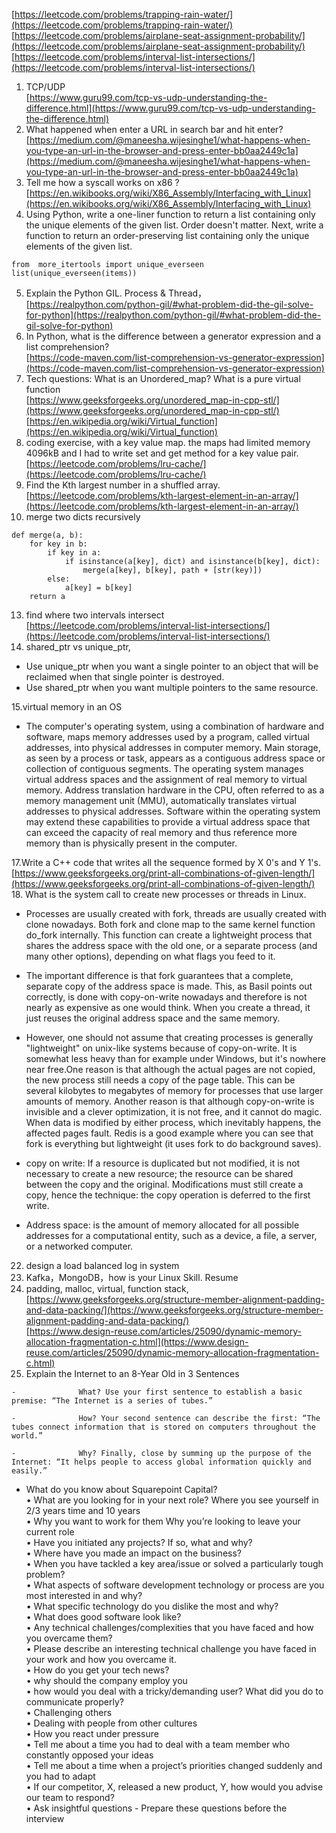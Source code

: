 [https://leetcode.com/problems/trapping-rain-water/](https://leetcode.com/problems/trapping-rain-water/)  
[https://leetcode.com/problems/airplane-seat-assignment-probability/](https://leetcode.com/problems/airplane-seat-assignment-probability/)  
[https://leetcode.com/problems/interval-list-intersections/](https://leetcode.com/problems/interval-list-intersections/)  
1. TCP/UDP  
[https://www.guru99.com/tcp-vs-udp-understanding-the-difference.html](https://www.guru99.com/tcp-vs-udp-understanding-the-difference.html)
2. What happened when enter a URL in search bar and hit enter?  
[https://medium.com/@maneesha.wijesinghe1/what-happens-when-you-type-an-url-in-the-browser-and-press-enter-bb0aa2449c1a](https://medium.com/@maneesha.wijesinghe1/what-happens-when-you-type-an-url-in-the-browser-and-press-enter-bb0aa2449c1a)
2. Tell me how a syscall works on x86 ?    
[https://en.wikibooks.org/wiki/X86_Assembly/Interfacing_with_Linux](https://en.wikibooks.org/wiki/X86_Assembly/Interfacing_with_Linux)
4. Using Python, write a one-liner function to return a list containing only the unique elements of the given list. Order doesn't matter. Next, write a function to return an order-preserving list containing only the unique elements of the given list.  
```
from  more_itertools import unique_everseen
list(unique_everseen(items))
```
5. Explain the Python GIL.  Process & Thread，  
[https://realpython.com/python-gil/#what-problem-did-the-gil-solve-for-python](https://realpython.com/python-gil/#what-problem-did-the-gil-solve-for-python)
6. In Python, what is the difference between a generator expression and a list comprehension?  
[https://code-maven.com/list-comprehension-vs-generator-expression](https://code-maven.com/list-comprehension-vs-generator-expression)
7. Tech questions: What is an Unordered_map? What is a pure virtual function   
[https://www.geeksforgeeks.org/unordered_map-in-cpp-stl/](https://www.geeksforgeeks.org/unordered_map-in-cpp-stl/)  
[https://en.wikipedia.org/wiki/Virtual_function](https://en.wikipedia.org/wiki/Virtual_function)
9. coding exercise, with a key value map. the maps had limited memory 4096kB and I had to write set and get method for a key value pair.  
 [https://leetcode.com/problems/lru-cache/](https://leetcode.com/problems/lru-cache/)
10. Find the Kth largest number in a shuffled array.  
[https://leetcode.com/problems/kth-largest-element-in-an-array/](https://leetcode.com/problems/kth-largest-element-in-an-array/)
12. merge two dicts recursively  
```
def merge(a, b):
    for key in b:
        if key in a:
            if isinstance(a[key], dict) and isinstance(b[key], dict):
                merge(a[key], b[key], path + [str(key)])
        else:
            a[key] = b[key]
    return a
```
13. find where two intervals intersect  
[https://leetcode.com/problems/interval-list-intersections/](https://leetcode.com/problems/interval-list-intersections/)  
14. shared_ptr vs unique_ptr,  
* Use unique_ptr when you want a single pointer to an object that will be reclaimed when that single pointer is destroyed.  
* Use shared_ptr when you want multiple pointers to the same resource.  

15.virtual memory in an OS   
* The computer's operating system, using a combination of hardware and software, maps memory addresses used by a program, called virtual addresses, into physical addresses in computer memory. Main storage, as seen by a process or task, appears as a contiguous address space or collection of contiguous segments. The operating system manages virtual address spaces and the assignment of real memory to virtual memory. Address translation hardware in the CPU, often referred to as a memory management unit (MMU), automatically translates virtual addresses to physical addresses. Software within the operating system may extend these capabilities to provide a virtual address space that can exceed the capacity of real memory and thus reference more memory than is physically present in the computer.   

17.Write a C++ code that writes all the sequence formed by X 0's and Y 1's.  
[https://www.geeksforgeeks.org/print-all-combinations-of-given-length/](https://www.geeksforgeeks.org/print-all-combinations-of-given-length/)  
18. What is the system call to create new processes or threads in Linux.  
* Processes are usually created with fork, threads are usually created with clone nowadays. Both fork and clone map to the same kernel function do_fork internally. This function can create a lightweight process that shares the address space with the old one, or a separate process (and many other options), depending on what flags you feed to it.

* The important difference is that fork guarantees that a complete, separate copy of the address space is made. This, as Basil points out correctly, is done with copy-on-write nowadays and therefore is not nearly as expensive as one would think.
When you create a thread, it just reuses the original address space and the same memory.

* However, one should not assume that creating processes is generally "lightweight" on unix-like systems because of copy-on-write. It is somewhat less heavy than for example under Windows, but it's nowhere near free.One reason is that although the actual pages are not copied, the new process still needs a copy of the page table. This can be several kilobytes to megabytes of memory for processes that use larger amounts of memory. Another reason is that although copy-on-write is invisible and a clever optimization, it is not free, and it cannot do magic. When data is modified by either process, which inevitably happens, the affected pages fault. Redis is a good example where you can see that fork is everything but lightweight (it uses fork to do background saves).

* copy on write: If a resource is duplicated but not modified, it is not necessary to create a new resource; the resource can be shared between the copy and the original. Modifications must still create a copy, hence the technique: the copy operation is deferred to the first write. 

* Address space:  is the amount of memory allocated for all possible addresses for a computational entity, such as a device, a file, a server, or a networked computer.

22. design a load balanced log in system
23. Kafka，MongoDB，how is your Linux Skill. Resume
24. padding, malloc, virtual, function stack,
[https://www.geeksforgeeks.org/structure-member-alignment-padding-and-data-packing/](https://www.geeksforgeeks.org/structure-member-alignment-padding-and-data-packing/)  
[https://www.design-reuse.com/articles/25090/dynamic-memory-allocation-fragmentation-c.html](https://www.design-reuse.com/articles/25090/dynamic-memory-allocation-fragmentation-c.html)  
25. Explain the Internet to an 8-Year Old in 3 Sentences   
```
-              What? Use your first sentence to establish a basic premise: “The Internet is a series of tubes.”

-              How? Your second sentence can describe the first: “The tubes connect information that is stored on computers throughout the world.”

-              Why? Finally, close by summing up the purpose of the Internet: “It helps people to access global information quickly and easily.”
```
* What do you know about Squarepoint Capital?  
•             What are you looking for in your next role? Where you see yourself in 2/3 years time and 10 years   
•             Why you want to work for them  Why you’re looking to leave your current role  
•             Have you initiated any projects? If so, what and why?   
•             Where have you made an impact on the business?   
•             When you have tackled a key area/issue or solved a particularly tough problem?   
•             What aspects of software development technology or process are you most interested in and why?   
•             What specific technology do you dislike the most and why?  
•             What does good software look like?  
•             Any technical challenges/complexities that you have faced and how you overcame them?  
•             Please describe an interesting technical challenge you have faced in your work and how you overcame it.  
•             How do you get your tech news?  
•             why should the company employ you  
•             how would you deal with a tricky/demanding user? What did you do to communicate properly?  
•             Challenging others  
•             Dealing with people from other cultures  
•             How you react under pressure  
•             Tell me about a time you had to deal with a team member who constantly opposed your ideas  
•             Tell me about a time when a project’s priorities changed suddenly and you had to adapt  
•             If our competitor, X, released a new product, Y, how would you advise our team to respond?  
•             Ask insightful questions - Prepare these questions before the interview  
